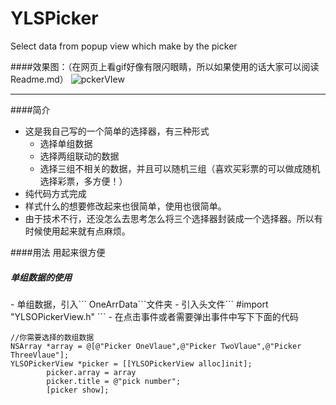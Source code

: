 # YLSPicker
Select data from popup view which make by the picker

####效果图：（在网页上看gif好像有限闪眼睛，所以如果使用的话大家可以阅读Readme.md）
![pckerVIew](http://upload-images.jianshu.io/upload_images/1062695-edd9a35a6a382b55.gif?imageMogr2/auto-orient/strip)

----------------------------------------

####简介
- 这是我自己写的一个简单的选择器，有三种形式
  - 选择单组数据
  - 选择两组联动的数据
  - 选择三组不相关的数据，并且可以随机三组（喜欢买彩票的可以做成随机选择彩票，多方便！）
- 纯代码方式完成
- 样式什么的想要修改起来也很简单，使用也很简单。
- 由于技术不行，还没怎么去思考怎么将三个选择器封装成一个选择器。所以有时候使用起来就有点麻烦。

####用法
用起来很方便  

<h5>单组数据的使用</h5>
- 单组数据，引入``` OneArrData```文件夹   
- 引入头文件``` #import "YLSOPickerView.h" ```  
- 在点击事件或者需要弹出事件中写下下面的代码  
  
```
//你需要选择的数组数据
NSArray *array = @[@"Picker OneVlaue",@"Picker TwoVlaue",@"Picker ThreeVlaue"];
YLSOPickerView *picker = [[YLSOPickerView alloc]init];
        picker.array = array
        picker.title = @"pick number";
        [picker show];
```


